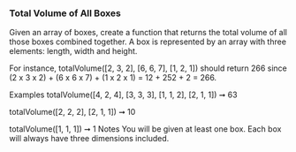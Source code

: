 ### Total Volume of All Boxes

Given an array of boxes, create a function that returns the total volume of all those boxes combined together. A box is represented by an array with three elements: length, width and height.

For instance, totalVolume([2, 3, 2], [6, 6, 7], [1, 2, 1]) should return 266 since (2 x 3 x 2) + (6 x 6 x 7) + (1 x 2 x 1) = 12 + 252 + 2 = 266.

Examples
totalVolume([4, 2, 4], [3, 3, 3], [1, 1, 2], [2, 1, 1]) ➞ 63

totalVolume([2, 2, 2], [2, 1, 1]) ➞ 10

totalVolume([1, 1, 1]) ➞ 1
Notes
You will be given at least one box.
Each box will always have three dimensions included.

